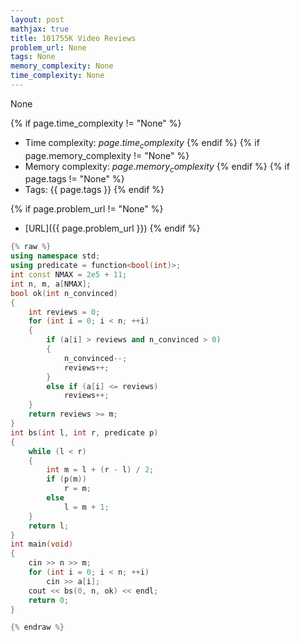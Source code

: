 ```yaml
---
layout: post
mathjax: true
title: 101755K Video Reviews
problem_url: None
tags: None
memory_complexity: None
time_complexity: None
---
```


None


{% if page.time_complexity != "None" %}
- Time complexity: ${{ page.time_complexity }}$
{% endif %}
{% if page.memory_complexity != "None" %}
- Memory complexity: ${{ page.memory_complexity }}$
{% endif %}
{% if page.tags != "None" %}
- Tags: {{ page.tags }}
{% endif %}

{% if page.problem_url != "None" %}
- [URL]({{ page.problem_url }})
{% endif %}

```cpp
{% raw %}
using namespace std;
using predicate = function<bool(int)>;
int const NMAX = 2e5 + 11;
int n, m, a[NMAX];
bool ok(int n_convinced)
{
    int reviews = 0;
    for (int i = 0; i < n; ++i)
    {
        if (a[i] > reviews and n_convinced > 0)
        {
            n_convinced--;
            reviews++;
        }
        else if (a[i] <= reviews)
            reviews++;
    }
    return reviews >= m;
}
int bs(int l, int r, predicate p)
{
    while (l < r)
    {
        int m = l + (r - l) / 2;
        if (p(m))
            r = m;
        else
            l = m + 1;
    }
    return l;
}
int main(void)
{
    cin >> n >> m;
    for (int i = 0; i < n; ++i)
        cin >> a[i];
    cout << bs(0, n, ok) << endl;
    return 0;
}

{% endraw %}
```